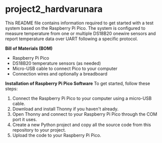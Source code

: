 # project2_hardvarunara
This README file contains information required to get started with a test system based on the Raspberry Pi Pico. The system is configured to measure temperature from one or multiple DS18B20 onewire sensors and report temperature data over UART following a specific protocol.

**Bill of Materials (BOM)**
- Raspberry Pi Pico
- DS18B20 temperature sensors (as needed)
- Micro-USB cable to connect Pico to your computer
- Connection wires and optionally a breadboard

**Installation of Raspberry Pi Pico Software**
To get started, follow these steps:

1. Connect the Raspberry Pi Pico to your computer using a micro-USB cable.
2. Download and install Thonny if you haven't already.
3. Open Thonny and connect to your Raspberry Pi Pico through the COM port it uses.
4. Create a new Python project and copy all the source code from this repository to your project.
5. Upload the code to your Raspberry Pi Pico.
   
